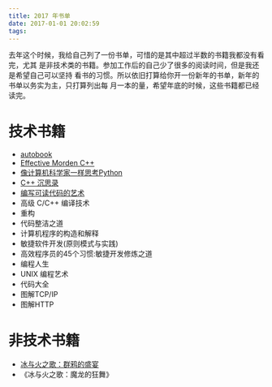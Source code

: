 ```yaml
---
title: 2017 年书单
date: 2017-01-01 20:02:59
tags:
---
```


去年这个时候，我给自己列了一份书单，可惜的是其中超过半数的书籍我都没有看完，尤其
是非技术类的书籍。参加工作后的自己少了很多的阅读时间，但是我还是希望自己可以坚持
看书的习惯。所以依旧打算给你开一份新年的书单，新年的书单以务实为主，只打算列出每
月一本的量，希望年底的时候，这些书籍都已经读完。

# 技术书籍

- [autobook](/2017/01/01/autobook-note/)
- [Effective Morden C++](/2017/02/05/effective-modern-cpp-note/)
- [像计算机科学家一样思考Python]()
- [C++ 沉思录]()
- [编写可读代码的艺术]()
- 高级 C/C++ 编译技术
- 重构
- 代码整洁之道
- 计算机程序的构造和解释
- 敏捷软件开发(原则模式与实践)
- 高效程序员的45个习惯:敏捷开发修炼之道
- 编程人生
- UNIX 编程艺术
- 代码大全
- 图解TCP/IP
- 图解HTTP

# 非技术书籍

- [冰与火之歌：群鸦的盛宴]()
- 《冰与火之歌：魔龙的狂舞》
